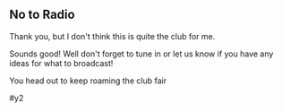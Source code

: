 ## No to Radio

Thank you, but I don't think this is quite the club for me.

Sounds good! Well don't forget to tune in or let us know if you have any ideas for what to broadcast!

You head out to keep roaming the club fair

#y2